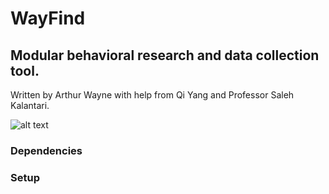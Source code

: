 # WayFind
## Modular behavioral research and data collection tool.
Written by Arthur Wayne with help from Qi Yang and Professor Saleh Kalantari.

![alt text](https://github.com/CornellDAIL/WayFind/blob/main/images/%20sample.gif)
### 
### Dependencies
### Setup
